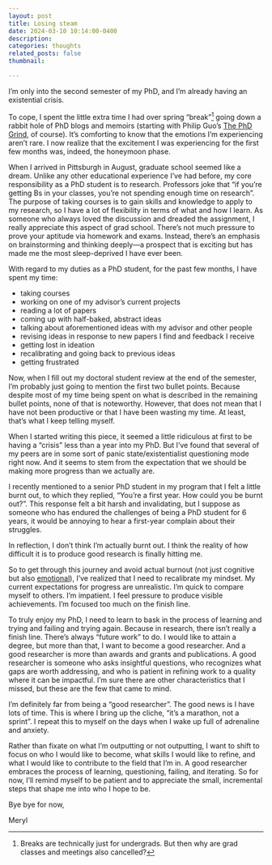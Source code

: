 ```yaml
---
layout: post
title: Losing steam
date: 2024-03-10 10:14:00-0400
description: 
categories: thoughts
related_posts: false
thumbnail: 

---
```


I’m only into the second semester of my PhD, and I’m already having an existential crisis.

To cope, I spent the little extra time I had over spring “break”[^1] going down a rabbit hole of PhD blogs and memoirs (starting with Philip Guo’s [The PhD Grind](http://linyun.info/phd-grinding.pdf), of course). It’s comforting to know that the emotions I’m experiencing aren’t rare. I now realize that the excitement I was experiencing for the first few months was, indeed, the honeymoon phase. 

When I arrived in Pittsburgh in August, graduate school seemed like a dream. Unlike any other educational experience I’ve had before, my core responsibility as a PhD student is to research. Professors joke that “if you’re getting Bs in your classes, you’re not spending enough time on research”. The purpose of taking courses is to gain skills and knowledge to apply to my research, so I have a lot of flexibility in terms of what and how I learn. As someone who always loved the discussion and dreaded the assignment, I really appreciate this aspect of grad school. There’s not much pressure to prove your aptitude via homework and exams. Instead, there’s an emphasis on brainstorming and thinking deeply—a prospect that is exciting but has made me the most sleep-deprived I have ever been. 

With regard to my duties as a PhD student, for the past few months, I have spent my time:
- taking courses
- working on one of my advisor’s current projects
- reading a lot of papers
- coming up with half-baked, abstract ideas
- talking about aforementioned ideas with my advisor and other people
- revising ideas in response to new papers I find and feedback I receive
- getting lost in ideation
- recalibrating and going back to previous ideas
- getting frustrated

Now, when I fill out my doctoral student review at the end of the semester, I’m probably just going to mention the first two bullet points. Because despite most of my time being spent on what is described in the remaining bullet points, none of that is noteworthy. However, that does not mean that I have not been productive or that I have been wasting my time. At least, that’s what I keep telling myself.

When I started writing this piece, it seemed a little ridiculous at first to be having a “crisis” less than a year into my PhD. But I’ve found that several of my peers are in some sort of panic state/existentialist questioning mode right now. And it seems to stem from the expectation that we should be making more progress than we actually are. 

I recently mentioned to a senior PhD student in my program that I felt a little burnt out, to which they replied, “You’re a first year. How could you be burnt out?”. This response felt a bit harsh and invalidating, but I suppose as someone who has endured the challenges of being a PhD student for 6 years, it would be annoying to hear a first-year complain about their struggles. 

In reflection, I don’t think I’m actually burnt out. I think the reality of how difficult it is to produce good research is finally hitting me. 

So to get through this journey and avoid actual burnout (not just cognitive but also [emotional](https://sauvik-das.medium.com/the-emotional-labor-of-your-ph-d-84e24846daff)), I’ve realized that I need to recalibrate my mindset. My current expectations for progress are unrealistic. I’m quick to compare myself to others. I’m impatient. I feel pressure to produce visible achievements. I’m focused too much on the finish line. 

To truly enjoy my PhD, I need to learn to bask in the process of learning and trying and failing and trying again. Because in research, there isn’t really a finish line. There’s always “future work” to do. I would like to attain a degree, but more than that, I want to become a good researcher. And a good researcher is more than awards and grants and publications. A good researcher is someone who asks insightful questions, who recognizes what gaps are worth addressing, and who is patient in refining work to a quality where it can be impactful. I’m sure there are other characteristics that I missed, but these are the few that came to mind.

I’m definitely far from being a “good researcher”. The good news is I have lots of time. This is where I bring up the cliche, “it’s a marathon, not a sprint”. I repeat this to myself on the days when I wake up full of adrenaline and anxiety.

Rather than fixate on what I’m outputting or not outputting, I want to shift to focus on who I would like to become, what skills I would like to refine, and what I would like to contribute to the field that I’m in. A good researcher embraces the process of learning, questioning, failing, and iterating. So for now, I’ll remind myself to be patient and to appreciate the small, incremental steps that shape me into who I hope to be. 

Bye bye for now,

Meryl


[^1]: Breaks are technically just for undergrads. But then why are grad classes and meetings also cancelled?
